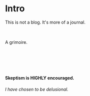 # Intro

This is not a blog. It's more of a journal.   




<br><br>
A grimoire.  
<br><br><br><br><br>


**Skeptism is HIGHLY encouraged.**  
###### *I have chosen to be delusional.*




